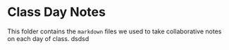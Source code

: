 # Class Day Notes

This folder contains the `markdown` files we used to take collaborative notes on each day of class. dsdsd